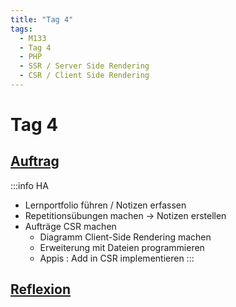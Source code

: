 ```yaml
---
title: "Tag 4"
tags:
  - M133
  - Tag 4
  - PHP
  - SSR / Server Side Rendering
  - CSR / Client Side Rendering
---
```


# Tag 4

## [Auftrag](./tag-0004/auftrag)

:::info HA
- Lernportfolio führen / Notizen erfassen
- Repetitionsübungen machen -> Notizen erstellen
- Aufträge CSR machen
  - Diagramm Client-Side Rendering machen
  - Erweiterung mit Dateien programmieren
  - Appis : Add in CSR implementieren
:::

## [Reflexion](./tag-0004/reflexion)